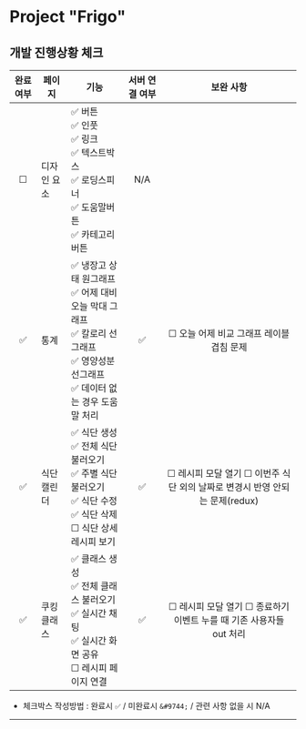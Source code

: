# Project "Frigo"

## 개발 진행상황 체크

| 완료 여부 | 페이지      | 기능                                                                                                                                                             | 서버 연결 여부 |                                        보완 사항                                        |
| :-------: | ----------- | ---------------------------------------------------------------------------------------------------------------------------------------------------------------- | :------------: | :-------------------------------------------------------------------------------------: |
|  &#9744;  | 디자인 요소 | ✅ 버튼 <br /> ✅ 인풋 <br /> ✅ 링크 <br /> ✅ 텍스트박스 <br /> ✅ 로딩스피너 <br /> ✅ 도움말버튼 <br /> ✅ 카테고리 버튼 <br />                              |      N/A       |
|    ✅     | 통계        | ✅ 냉장고 상태 원그래프 <br /> ✅ 어제 대비 오늘 막대 그래프 <br /> ✅ 칼로리 선그래프 <br /> ✅ 영양성분 선그래프 <br /> ✅ 데이터 없는 경우 도움말 처리 <br /> |       ✅       |                     &#9744; 오늘 어제 비교 그래프 레이블 겹침 문제                      |
|    ✅     | 식단 캘린더 | ✅ 식단 생성 <br /> ✅ 전체 식단 불러오기 <br /> ✅ 주별 식단 불러오기 <br /> ✅ 식단 수정 <br /> ✅ 식단 삭제 <br /> &#9744; 식단 상세 레시피 보기 <br />       |       ✅       | &#9744; 레시피 모달 열기 &#9744; 이번주 식단 외의 날짜로 변경시 반영 안되는 문제(redux) |
|    ✅     | 쿠킹 클래스 | ✅ 클래스 생성 <br /> ✅ 전체 클래스 불러오기 <br /> ✅ 실시간 채팅 <br /> ✅ 실시간 화면 공유 <br /> &#9744; 레시피 페이지 연결 <br />                          |       ✅       |     &#9744; 레시피 모달 열기 &#9744; 종료하기 이벤트 누를 때 기존 사용자들 out 처리     |

- 체크박스 작성방법 : 완료시 `✅` / 미완료시 `&#9744;` / 관련 사항 없을 시 N/A

---
